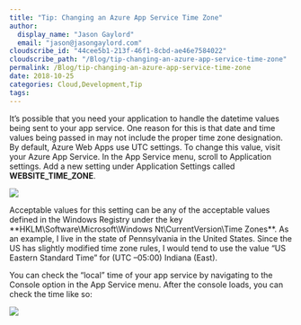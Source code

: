 ```yaml
---
title: "Tip: Changing an Azure App Service Time Zone"
author: 
  display_name: "Jason Gaylord"
  email: "jason@jasongaylord.com"
cloudscribe_id: "44cee5b1-213f-46f1-8cbd-ae46e7584022"
cloudscribe_path: "/Blog/tip-changing-an-azure-app-service-time-zone"
permalink: /Blog/tip-changing-an-azure-app-service-time-zone
date: 2018-10-25
categories: Cloud,Development,Tip
tags: 
---
```


It’s possible that you need your application to handle the datetime values being sent to your app service. One reason for this is that date and time values being passed in may not include the proper time zone designation. By default, Azure Web Apps use UTC settings. To change this value, visit your Azure App Service. In the App Service menu, scroll to Application settings. Add a new setting under Application Settings called **WEBSITE_TIME_ZONE**. 

![](https://cdn.jasongaylord.com/images/2018/10/25/Auzre_Application_Settings.png)

Acceptable values for this setting can be any of the acceptable values defined in the Windows Registry under the key **HKLM\Software\Microsoft\Windows Nt\CurrentVersion\Time Zones\**. As an example, I live in the state of Pennsylvania in the United States. Since the US has slightly modified time zone rules, I would tend to use the value “US Eastern Standard Time” for (UTC –05:00) Indiana (East).

You can check the “local” time of your app service by navigating to the Console option in the App Service menu. After the console loads, you can check the time like so:

![](https://cdn.jasongaylord.com/images/2018/10/25/Azure_Console.png)
